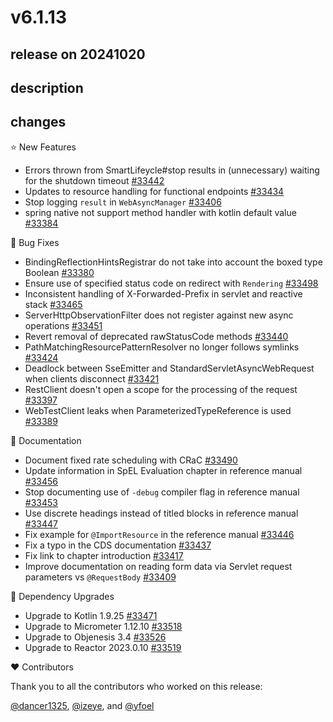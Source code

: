 # v6.1.13

## release on 20241020
## description
## changes
⭐ New Features

* Errors thrown from SmartLifeycle#stop results in (unnecessary) waiting for the shutdown timeout <a href="https://github.com/spring-projects/spring-framework/issues/33442" data-hovercard-type="issue" data-hovercard-url="/spring-projects/spring-framework/issues/33442/hovercard">#33442</a>
* Updates to resource handling for functional endpoints <a href="https://github.com/spring-projects/spring-framework/issues/33434" data-hovercard-type="issue" data-hovercard-url="/spring-projects/spring-framework/issues/33434/hovercard">#33434</a>
* Stop logging <code>result</code> in <code>WebAsyncManager</code> <a href="https://github.com/spring-projects/spring-framework/issues/33406" data-hovercard-type="issue" data-hovercard-url="/spring-projects/spring-framework/issues/33406/hovercard">#33406</a>
* spring native not support method handler with kotlin default value <a href="https://github.com/spring-projects/spring-framework/issues/33384" data-hovercard-type="issue" data-hovercard-url="/spring-projects/spring-framework/issues/33384/hovercard">#33384</a>

🐞 Bug Fixes

* BindingReflectionHintsRegistrar do not take into account the boxed type Boolean <a href="https://github.com/spring-projects/spring-framework/issues/33380" data-hovercard-type="issue" data-hovercard-url="/spring-projects/spring-framework/issues/33380/hovercard">#33380</a>
* Ensure use of specified status code on redirect with <code>Rendering</code> <a href="https://github.com/spring-projects/spring-framework/pull/33498" data-hovercard-type="pull_request" data-hovercard-url="/spring-projects/spring-framework/pull/33498/hovercard">#33498</a>
* Inconsistent handling of X-Forwarded-Prefix in servlet and reactive stack <a href="https://github.com/spring-projects/spring-framework/issues/33465" data-hovercard-type="issue" data-hovercard-url="/spring-projects/spring-framework/issues/33465/hovercard">#33465</a>
* ServerHttpObservationFilter does not register against new async operations <a href="https://github.com/spring-projects/spring-framework/issues/33451" data-hovercard-type="issue" data-hovercard-url="/spring-projects/spring-framework/issues/33451/hovercard">#33451</a>
* Revert removal of deprecated rawStatusCode methods <a href="https://github.com/spring-projects/spring-framework/issues/33440" data-hovercard-type="issue" data-hovercard-url="/spring-projects/spring-framework/issues/33440/hovercard">#33440</a>
* PathMatchingResourcePatternResolver no longer follows symlinks <a href="https://github.com/spring-projects/spring-framework/issues/33424" data-hovercard-type="issue" data-hovercard-url="/spring-projects/spring-framework/issues/33424/hovercard">#33424</a>
* Deadlock between SseEmitter and StandardServletAsyncWebRequest when clients disconnect <a href="https://github.com/spring-projects/spring-framework/issues/33421" data-hovercard-type="issue" data-hovercard-url="/spring-projects/spring-framework/issues/33421/hovercard">#33421</a>
* RestClient doesn't open a scope for the processing of the request <a href="https://github.com/spring-projects/spring-framework/issues/33397" data-hovercard-type="issue" data-hovercard-url="/spring-projects/spring-framework/issues/33397/hovercard">#33397</a>
* WebTestClient leaks when ParameterizedTypeReference is used <a href="https://github.com/spring-projects/spring-framework/issues/33389" data-hovercard-type="issue" data-hovercard-url="/spring-projects/spring-framework/issues/33389/hovercard">#33389</a>

📔 Documentation

* Document fixed rate scheduling with CRaC <a href="https://github.com/spring-projects/spring-framework/issues/33490" data-hovercard-type="issue" data-hovercard-url="/spring-projects/spring-framework/issues/33490/hovercard">#33490</a>
* Update information in SpEL Evaluation chapter in reference manual <a href="https://github.com/spring-projects/spring-framework/issues/33456" data-hovercard-type="issue" data-hovercard-url="/spring-projects/spring-framework/issues/33456/hovercard">#33456</a>
* Stop documenting use of <code>-debug</code> compiler flag in reference manual <a href="https://github.com/spring-projects/spring-framework/issues/33453" data-hovercard-type="issue" data-hovercard-url="/spring-projects/spring-framework/issues/33453/hovercard">#33453</a>
* Use discrete headings instead of titled blocks in reference manual <a href="https://github.com/spring-projects/spring-framework/issues/33447" data-hovercard-type="issue" data-hovercard-url="/spring-projects/spring-framework/issues/33447/hovercard">#33447</a>
* Fix example for <code>@ImportResource</code> in the reference manual <a href="https://github.com/spring-projects/spring-framework/issues/33446" data-hovercard-type="issue" data-hovercard-url="/spring-projects/spring-framework/issues/33446/hovercard">#33446</a>
* Fix a typo in the CDS documentation <a href="https://github.com/spring-projects/spring-framework/issues/33437" data-hovercard-type="issue" data-hovercard-url="/spring-projects/spring-framework/issues/33437/hovercard">#33437</a>
* Fix link to chapter introduction <a href="https://github.com/spring-projects/spring-framework/pull/33417" data-hovercard-type="pull_request" data-hovercard-url="/spring-projects/spring-framework/pull/33417/hovercard">#33417</a>
* Improve documentation on reading form data via Servlet request parameters vs <code>@RequestBody</code> <a href="https://github.com/spring-projects/spring-framework/issues/33409" data-hovercard-type="issue" data-hovercard-url="/spring-projects/spring-framework/issues/33409/hovercard">#33409</a>

🔨 Dependency Upgrades

* Upgrade to Kotlin 1.9.25 <a href="https://github.com/spring-projects/spring-framework/issues/33471" data-hovercard-type="issue" data-hovercard-url="/spring-projects/spring-framework/issues/33471/hovercard">#33471</a>
* Upgrade to Micrometer 1.12.10 <a href="https://github.com/spring-projects/spring-framework/issues/33518" data-hovercard-type="issue" data-hovercard-url="/spring-projects/spring-framework/issues/33518/hovercard">#33518</a>
* Upgrade to Objenesis 3.4 <a href="https://github.com/spring-projects/spring-framework/issues/33526" data-hovercard-type="issue" data-hovercard-url="/spring-projects/spring-framework/issues/33526/hovercard">#33526</a>
* Upgrade to Reactor 2023.0.10 <a href="https://github.com/spring-projects/spring-framework/issues/33519" data-hovercard-type="issue" data-hovercard-url="/spring-projects/spring-framework/issues/33519/hovercard">#33519</a>

❤️ Contributors

Thank you to all the contributors who worked on this release:

<a class="user-mention notranslate" data-hovercard-type="user" data-hovercard-url="/users/dancer1325/hovercard" data-octo-click="hovercard-link-click" data-octo-dimensions="link_type:self" href="https://github.com/dancer1325">@dancer1325</a>, <a class="user-mention notranslate" data-hovercard-type="user" data-hovercard-url="/users/izeye/hovercard" data-octo-click="hovercard-link-click" data-octo-dimensions="link_type:self" href="https://github.com/izeye">@izeye</a>, and <a class="user-mention notranslate" data-hovercard-type="user" data-hovercard-url="/users/yfoel/hovercard" data-octo-click="hovercard-link-click" data-octo-dimensions="link_type:self" href="https://github.com/yfoel">@yfoel</a>

